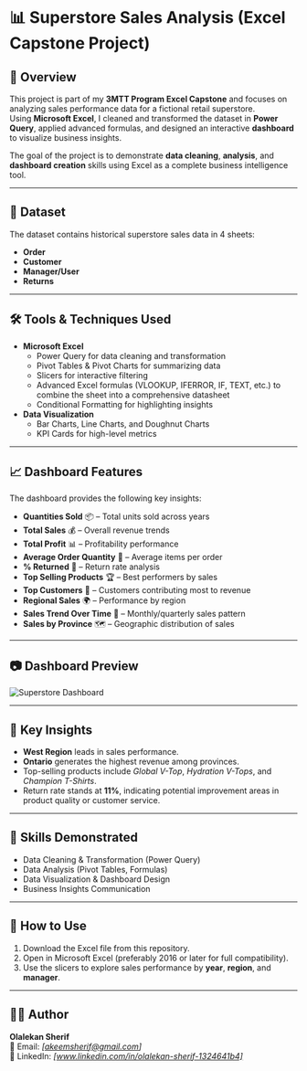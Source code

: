 # 📊 Superstore Sales Analysis (Excel Capstone Project)

## 📌 Overview
This project is part of my **3MTT Program Excel Capstone** and focuses on analyzing sales performance data for a fictional retail superstore.  
Using **Microsoft Excel**, I cleaned and transformed the dataset in **Power Query**, applied advanced formulas, and designed an interactive **dashboard** to visualize business insights.

The goal of the project is to demonstrate **data cleaning**, **analysis**, and **dashboard creation** skills using Excel as a complete business intelligence tool.

---

## 📂 Dataset
The dataset contains historical superstore sales data in 4 sheets:
- **Order**
- **Customer**
- **Manager/User**
- **Returns**

---

## 🛠 Tools & Techniques Used
- **Microsoft Excel**
  - Power Query for data cleaning and transformation
  - Pivot Tables & Pivot Charts for summarizing data
  - Slicers for interactive filtering
  - Advanced Excel formulas (VLOOKUP, IFERROR, IF, TEXT, etc.) to combine the sheet into a comprehensive datasheet
  - Conditional Formatting for highlighting insights
- **Data Visualization**
  - Bar Charts, Line Charts, and Doughnut Charts
  - KPI Cards for high-level metrics

---

## 📈 Dashboard Features
The dashboard provides the following key insights:
- **Quantities Sold** 📦 – Total units sold across years
- **Total Sales** 💰 – Overall revenue trends
- **Total Profit** 📊 – Profitability performance
- **Average Order Quantity** 📐 – Average items per order
- **% Returned** 🔄 – Return rate analysis
- **Top Selling Products** 🏆 – Best performers by sales
- **Top Customers** 👤 – Customers contributing most to revenue
- **Regional Sales** 🌍 – Performance by region
- **Sales Trend Over Time** 📅 – Monthly/quarterly sales pattern
- **Sales by Province** 🗺 – Geographic distribution of sales

---

## 📷 Dashboard Preview
![Superstore Dashboard](<img width="995" height="671" alt="Superstore Dashboard" src="https://github.com/user-attachments/assets/5a095039-9f6b-4055-9418-4a9ffebd1f1e" />
)

---

## 🚀 Key Insights
- **West Region** leads in sales performance.
- **Ontario** generates the highest revenue among provinces.
- Top-selling products include *Global V-Top*, *Hydration V-Tops*, and *Champion T-Shirts*.
- Return rate stands at **11%**, indicating potential improvement areas in product quality or customer service.

---

## 🎯 Skills Demonstrated
- Data Cleaning & Transformation (Power Query)
- Data Analysis (Pivot Tables, Formulas)
- Data Visualization & Dashboard Design
- Business Insights Communication

---

## 📌 How to Use
1. Download the Excel file from this repository.
2. Open in Microsoft Excel (preferably 2016 or later for full compatibility).
3. Use the slicers to explore sales performance by **year**, **region**, and **manager**.

---

## 🧑‍💻 Author
**Olalekan Sherif**  
📧 Email: *[akeemsherif@gmail.com]*  
💼 LinkedIn: *[www.linkedin.com/in/olalekan-sherif-1324641b4]*
